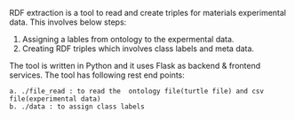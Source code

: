 RDF extraction is a tool to read and create triples for materials experimental data.
This involves below steps:
1. Assigning a lables from ontology to the expermental data.
2. Creating RDF triples which involves class labels and meta data.

The tool is written in Python and it uses Flask as backend & frontend services.
The tool has following rest end points:
    
    a. ./file_read : to read the  ontology file(turtle file) and csv file(experimental data)
    b. ./data : to assign class labels 
